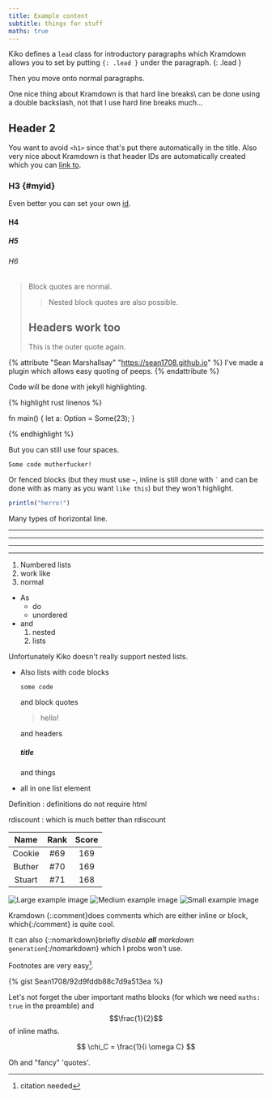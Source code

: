 ```yaml
---
title: Example content
subtitle: things for stuff
maths: true
---
```


Kiko defines a `lead` class for introductory paragraphs which Kramdown allows you to set by putting
`{: .lead }` under the paragraph.
{: .lead }

Then you move onto normal paragraphs.

One nice thing about Kramdown is that hard line breaks\\
can be done using a double backslash, not that I use hard line breaks much...

## Header 2

You want to avoid `<h1>` since that's put there automatically in the title. Also very nice about
Kramdown is that header IDs are automatically created which you can [link to](#header-2 "some hover").

### H3 {#myid}

Even better you can set your own [id](#myid).

#### H4

##### H5

###### H6

> Block quotes are normal.
>
> > Nested block quotes are
> > also possible.
>
> ## Headers work too
>
> This is the outer quote again.

{% attribute "Sean Marshallsay" "https://sean1708.github.io" %}
I've made a plugin which allows easy quoting of peeps.
{% endattribute %}

Code will be done with jekyll highlighting.

{% highlight rust linenos %}

fn main() {
    let a: Option<i32> = Some(23);
}

{% endhighlight %}

But you can still use four spaces.

    Some code mutherfucker!

Or fenced blocks (but they must use `~`, inline is still done with `` ` `` and can be done with as many
as you want `````like this`````) but they won't highlight.

~~~ julia
println("herro!")
~~~

Many types of horizontal line.

***

---

__________

 * *   *

1. Numbered lists
2. work like
3. normal

- As
    - do
    - unordered
- and 
    1. nested
    2. lists

Unfortunately Kiko doesn't really support nested lists.

-   Also lists with code blocks

        some code

    and block quotes

    > hello!

    and headers

    ##### title

    and things
-   all in one list element

Definition
: definitions do not require html

rdiscount
: which is much better than rdiscount

| Name | Rank | Score |
|:----:|:----:|:-----:|
| Cookie | #69 | 169 |
| Buther | #70 | 169 |
| Stuart | #71 | 168 |

![Large example image](http://placehold.it/800x400 "Large example image")
![Medium example image](http://placehold.it/400x200 "Medium example image")
![Small example image](http://placehold.it/200x200 "Small example image")

Kramdown {::comment}does comments which are either inline or block, which{:/comment} is quite cool.

It can also {::nomarkdown}briefly _disable **all** markdown_ `generation`{:/nomarkdown} which I
probs won't use.

Footnotes are very easy[^1].

{% gist Sean1708/92d9fddb88c7d9a513ea %}

Let's not forget the uber important maths blocks (for which we need `maths: true` in the preamble)
and $$\frac{1}{2}$$ of inline maths.

$$
\chi_C = \frac{1}{i \omega C}
$$

Oh and "fancy" 'quotes'.

[^1]: citation needed
